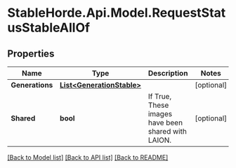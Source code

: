 # StableHorde.Api.Model.RequestStatusStableAllOf

## Properties

Name | Type | Description | Notes
------------ | ------------- | ------------- | -------------
**Generations** | [**List&lt;GenerationStable&gt;**](GenerationStable.md) |  | [optional] 
**Shared** | **bool** | If True, These images have been shared with LAION. | [optional] 

[[Back to Model list]](../README.md#documentation-for-models) [[Back to API list]](../README.md#documentation-for-api-endpoints) [[Back to README]](../README.md)


